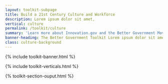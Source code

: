 ```yaml
---
layout: toolkit-subpage
title: Build a 21st Century Culture and Workforce
description: Lorem ipsum dolor sit amet,
vertical: culture
permalink: /toolkit/culture
summary: 'Learn more about Innovation.gov and the Better Government Movement'
banner-heading: The Better Government Toolkit Lorem ipsum dolor sit amet, consectetur adipiscing. 
class: culture-background
---
```


{% include toolkit-banner.html %}


{% include toolkit-verticals.html %}

{% toolkit-section-ouput.html %}